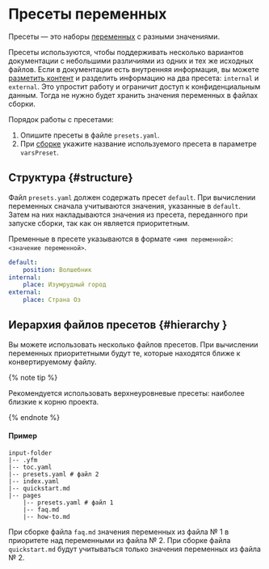 # Пресеты переменных

Пресеты — это наборы [переменных](../syntax/vars.md) с разными значениями.

Пресеты используются, чтобы поддерживать несколько вариантов документации с небольшими различиями из одних и тех же исходных файлов. Если в документации есть внутренняя информация, вы можете [разметить контент](../syntax/vars.md) и разделить информацию на два пресета: `internal` и `external`. Это упростит работу и ограничит доступ к конфиденциальным данным. Тогда не нужно будет хранить значения переменных в файлах сборки.

Порядок работы с пресетами:
1. Опишите пресеты в файле `presets.yaml`.
1. При [сборке](../tools/docs/index.md) укажите название используемого пресета в параметре `varsPreset`.

## Структура {#structure}

Файл `presets.yaml` должен содержать пресет `default`. При вычислении переменных сначала учитываются значения, указанные в `default`. Затем на них накладываются значения из пресета, переданного при запуске сборки, так как он является приоритетным.

Пременные в пресете указываются в формате `<имя переменной>`: `<значение переменной>`.

```yaml
default:
    position: Волшебник
internal:
    place: Изумрудный город
external:
    place: Страна Оз
```

## Иерархия файлов пресетов {#hierarchy }

Вы можете использовать несколько файлов пресетов. При вычислении переменных приоритетными будут те, которые находятся ближе к конвертируемому файлу.

{% note tip %}

Рекомендуется использовать верхнеуровневые пресеты: наиболее близкие к корню проекта.

{% endnote %}

#### Пример

```
input-folder
|-- .yfm
|-- toc.yaml
|-- presets.yaml # файл 2
|-- index.yaml
|-- quickstart.md
|-- pages
    |-- presets.yaml # файл 1
    |-- faq.md
    |-- how-to.md
```

При сборке файла `faq.md` значения переменных из файла № 1 в приоритете над переменными из файла № 2.
При сборке файла `quickstart.md` будут учитываться только значения переменных из файла № 2.
